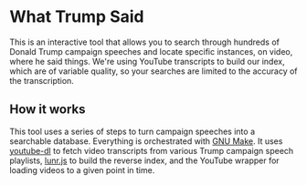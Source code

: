 # What Trump Said

This is an interactive tool that allows you to search through hundreds of Donald Trump campaign speeches and locate specific instances, on video, where he said things. We're using YouTube transcripts to build our index, which are of variable quality, so your searches are limited to the accuracy of the transcription.

## How it works

This tool uses a series of steps to turn campaign speeches into a searchable database. Everything is orchestrated with [GNU Make](https://www.gnu.org/software/make/). It uses [youtube-dl](https://rg3.github.io/youtube-dl/) to fetch video transcripts from various Trump campaign speech playlists, [lunr.js](http://lunrjs.com/) to build the reverse index, and the YouTube wrapper for loading videos to a given point in time.

